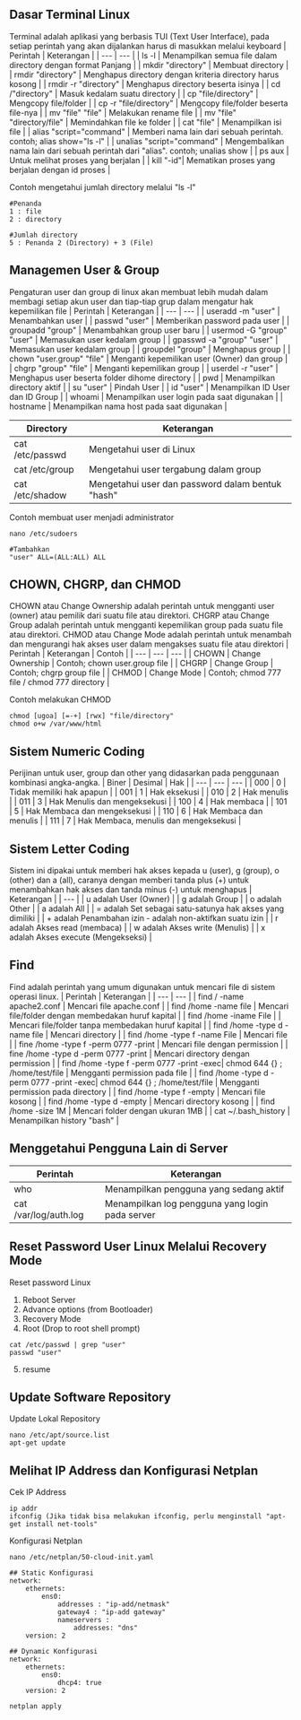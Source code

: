 ## Dasar Terminal Linux
Terminal adalah aplikasi yang berbasis TUI (Text User Interface), pada setiap perintah yang akan dijalankan harus di masukkan melalui keyboard
| Perintah | Keterangan |
| --- | --- |
| ls -l | Menampilkan semua file dalam directory dengan format Panjang |
| mkdir "directory" | Membuat directory |
| rmdir "directory" | Menghapus directory dengan kriteria directory harus kosong |
| rmdir -r "directory" | Menghapus directory beserta isinya |
| cd /"directory" | Masuk kedalam suatu directory |
| cp "file/directory" | Mengcopy file/folder |
| cp -r "file/directory" | Mengcopy file/folder beserta file-nya |
| mv "file" "file"  | Melakukan rename file |
| mv "file" "directory/file"  | Memindahkan file ke folder |
| cat "file" | Menampilkan isi file |
| alias "script="command" | Memberi nama lain dari sebuah perintah. contoh; alias show="ls -l" |
| unalias "script="command" | Mengembalikan nama lain dari sebuah perintah dari "alias". contoh; unalias show |
| ps aux | Untuk melihat proses yang berjalan |
| kill "-id"| Mematikan proses yang berjalan dengan id proses |

Contoh mengetahui jumlah directory melalui "ls -l"
```
#Penanda
1 : file
2 : directory

#Jumlah directory
5 : Penanda 2 (Directory) + 3 (File)
```

## Managemen User & Group
Pengaturan user dan group di linux akan membuat lebih mudah dalam membagi setiap akun user dan tiap-tiap grup dalam mengatur hak kepemilikan file
| Perintah | Keterangan |
| --- | --- |
| useradd -m "user" | Menambahkan user |
| passwd "user" | Memberikan password pada user |
| groupadd "group" | Menambahkan group user baru |
| usermod -G "group" "user" | Memasukan user kedalam group |
| gpasswd -a "group" "user" | Memasukan user kedalam group |
| groupdel "group" | Menghapus group |
| chown "user.group" "file" | Menganti kepemilikan user (Owner) dan group |
| chgrp "group" "file" | Menganti kepemilikan group |
| userdel -r "user" | Menghapus user beserta folder dihome directory |
| pwd | Menampilkan directory aktif |
| su "user" | Pindah User |
| id "user" | Menampilkan ID User dan ID Group |
| whoami | Menampilkan user login pada saat digunakan |
| hostname | Menampilkan nama host pada saat digunakan |

| Directory | Keterangan |
| --- | --- |
| cat /etc/passwd | Mengetahui user di Linux |
| cat /etc/group | Mengetahui user tergabung dalam group |
| cat /etc/shadow | Mengetahui user dan password dalam bentuk "hash" |

Contoh membuat user menjadi administrator
```
nano /etc/sudoers

#Tambahkan
"user" ALL=(ALL:ALL) ALL
```

## CHOWN, CHGRP, dan CHMOD
CHOWN atau Change Ownership adalah perintah untuk mengganti user (owner) atau pemilik dari suatu file atau direktori. CHGRP atau Change Group adalah perintah untuk mengganti kepemilikan group pada suatu file atau direktori. CHMOD atau Change Mode adalah perintah untuk menambah dan mengurangi hak akses user dalam mengakses suatu file atau direktori
| Perintah | Keterangan | Contoh |
| --- | --- | --- |
| CHOWN | Change Ownership | Contoh; chown user.group file |
| CHGRP | Change Group | Contoh; chgrp group file |
| CHMOD | Change Mode | Contoh; chmod 777 file / chmod 777 directory |

Contoh melakukan CHMOD
```
chmod [ugoa] [=-+] [rwx] "file/directory"
chmod o+w /var/www/html
```

## Sistem Numeric Coding
Perijinan untuk user, group dan other yang didasarkan pada penggunaan kombinasi angka-angka. 
| Biner | Desimal | Hak |
| --- | --- | --- |
| 000 | 0 | Tidak memiliki hak apapun |
| 001 | 1 | Hak eksekusi |
| 010 | 2 | Hak menulis |
| 011 | 3 | Hak Menulis dan mengeksekusi |
| 100 | 4 | Hak membaca |
| 101 | 5 | Hak Membaca dan mengeksekusi |
| 110 | 6 | Hak Membaca dan menulis |
| 111 | 7 | Hak Membaca, menulis dan mengeksekusi |


## Sistem Letter Coding
Sistem ini dipakai untuk memberi hak akses kepada u (user), g (group), o (other) dan a (all), caranya dengan memberi tanda plus (+) untuk menambahkan hak akses dan tanda minus  (-) untuk menghapus
| Keterangan |
| --- |
| u adalah User (Owner) | 
| g adalah Group | 
| o adalah Other | 
| a adalah All | 
| = adalah Set sebagai satu-satunya hak akses yang dimiliki | 
| + adalah Penambahan izin - adalah non-aktifkan suatu izin | 
| r adalah Akses read (membaca) | 
| w adalah Akses write (Menulis) | 
| x adalah Akses execute (Mengekseksi) | 

## Find
Find adalah perintah yang umum digunakan untuk mencari file di sistem operasi linux.
| Perintah | Keterangan |
| --- | --- |
| find / -name apache2.conf | Mencari file apache.conf |
| find /home -name file | Mencari file/folder dengan membedakan huruf kapital  |
| find /home -iname File | | Mencari file/folder tanpa membedakan huruf kapital  |
| find /home -type d -name file | Mencari directory  |
| find /home -type f -name File | Mencari file  |
| fine /home -type f -perm 0777 -print | Mencari file dengan permission  |
| fine /home -type d -perm 0777 -print | Mencari directory dengan permission  |
| find /home -type f -perm 0777 -print -exec| chmod 644 {} ; /home/test/file | Mengganti permission pada file  |
| find /home -type d -perm 0777 -print -exec| chmod 644 {} ; /home/test/file | Mengganti permission pada directory  |
| find /home -type f -empty | Mencari file kosong  |
| find /home -type d -empty | Mencari directory kosong  |
| find /home -size 1M | Mencari folder dengan ukuran 1MB  |
| cat ~/.bash_history | Menampilkan history "bash" |

## Menggetahui Pengguna Lain di Server
| Perintah | Keterangan |
| --- | --- |
| who | Menampilkan pengguna yang sedang aktif |
| cat /var/log/auth.log | Menampilkan log pengguna yang login pada server |

## Reset Password User Linux Melalui Recovery Mode
Reset password Linux
1. Reboot Server
2. Advance options (from Bootloader)
3. Recovery Mode
4. Root (Drop to root shell prompt)
```
cat /etc/passwd | grep "user"
passwd "user"
```
5. resume

## Update Software Repository
Update Lokal Repository
```
nano /etc/apt/source.list
apt-get update
```

## Melihat IP Address dan Konfigurasi Netplan
Cek IP Address
```
ip addr
ifconfig (Jika tidak bisa melakukan ifconfig, perlu menginstall "apt-get install net-tools"
```

Konfigurasi Netplan
```
nano /etc/netplan/50-cloud-init.yaml
```
```
## Static Konfigurasi
network:
	ethernets:
		ens0:
			addresses : "ip-add/netmask"
			gateway4 : "ip-add gateway"
			nameservers :
				addresses: "dns"
	version: 2

## Dynamic Konfigurasi
network:
	ethernets:
		ens0:
			dhcp4: true
	version: 2
```
```
netplan apply
```






